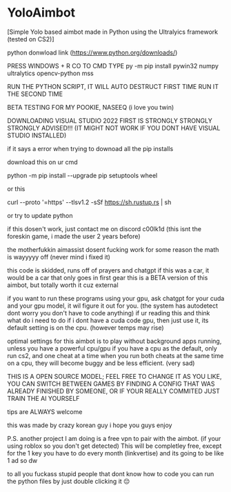 # YoloAimbot
[Simple Yolo based aimbot made in Python using the Ultralyics framework (tested on CS2)]


python donwload link
(https://www.python.org/downloads/)

PRESS WINDOWS + R
CO TO CMD
TYPE 
py -m pip install pywin32 numpy ultralytics opencv-python mss

RUN THE PYTHON SCRIPT, IT WILL AUTO DESTRUCT FIRST TIME
RUN IT THE SECOND TIME

BETA TESTING FOR MY POOKIE, NASEEQ (i love you twin)


DOWNLOADING VISUAL STUDIO 2022 FIRST IS STRONGLY STRONGLY STRONGLY ADVISED!!! (IT MIGHT NOT WORK IF YOU DONT HAVE VISUAL STUDIO INSTALLED)

if it says a error when trying to downoad all the pip installs 

download this on ur cmd 

python -m pip install --upgrade pip setuptools wheel

or this

curl --proto '=https' --tlsv1.2 -sSf https://sh.rustup.rs | sh

or try to update python 

if this dosen't work, just contact me on discord c00lk1d (this isnt the foreskin game, i made the user 2 years before)



the motherfukkin aimassist dosent fucking work for some reason the math is wayyyyy off
(never mind i fixed it)

this code is skidded, runs off of prayers and chatgpt 
if this was a car, it would be a car that only goes in first gear
this is a BETA version of this aimbot, but totally worth it cuz external






if you want to run these programs using your gpu, ask chatgpt for your cuda and your gpu model, it wil figure it out for you. (the system has autodetect dont worry you don't have to code anything)
if ur reading this and think what do i need to do if i dont have a cuda code gpu, then just use it, its default setting is on the cpu. (however temps may rise)

optimal settings for this aimbot is to play without background apps running, unless you have a powerful cpu/gpu
if you have a cpu as the default, only run cs2, and one cheat at a time
when you run both cheats at the same time on a cpu, they will become buggy and be less efficient. (very sad)


THIS IS A OPEN SOURCE MODEL; FEEL FREE TO CHANGE IT AS YOU LIKE, YOU CAN SWITCH BETWEEN GAMES BY FINDING A CONFIG THAT WAS ALREADY FINISHED BY SOMEONE, OR IF YOUR REALLY COMMITED JUST TRAIN THE AI YOURSELF

tips are ALWAYS welcome

this was made by crazy korean guy i hope you guys enjoy


P.S. 
another project I am doing is a free vpn to pair with the aimbot. (if your using roblox so you don't get detected)
This will be completley free, except for the 1 key you have to do every month (linkvertise) and its going to be like 1 ad so dw




to all you fuckass stupid people that dont know how to code you can run the python files by just double clicking it 😔


